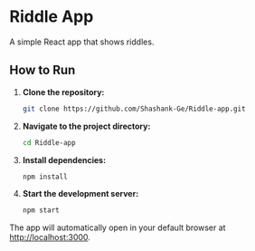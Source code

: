 # Riddle App

A simple React app that shows riddles.

## How to Run

1. **Clone the repository:**

    ```bash
    git clone https://github.com/Shashank-Ge/Riddle-app.git
    ```

2. **Navigate to the project directory:**

    ```bash
    cd Riddle-app
    ```

3. **Install dependencies:**

    ```bash
    npm install
    ```

4. **Start the development server:**

    ```bash
    npm start
    ```

The app will automatically open in your default browser at [http://localhost:3000](http://localhost:3000).
